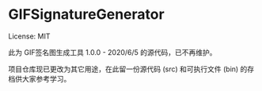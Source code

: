# GIFSignatureGenerator

License: MIT

此为 GIF签名图生成工具 1.0.0 - 2020/6/5 的源代码，已不再维护。

项目仓库现已更改为其它用途，在此留一份源代码 (src) 和可执行文件 (bin) 的存档供大家参考学习。